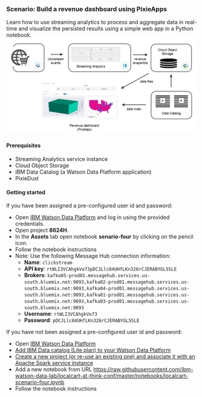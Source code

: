 ### Scenario: Build a revenue dashboard using PixieApps

Learn how to use streaming analytics to process and aggregate data in real-time and visualize the persisted results using a simple web app in a Python notebook.
![scenario_4](https://raw.githubusercontent.com/ibm-watson-data-lab/localcart-at-think-conf/master/images/scenario_4.png)

#### Prerequisites
 * Streaming Analytics service instance
 * Cloud Object Storage
 * IBM Data Catalog (a Watson Data Platform application)
 * PixieDust
 
#### Getting started

If you have been assigned a pre-configured user id and password:
 * Open [IBM Watson Data Platform](https://dataplatform.ibm.com/projects?context=analytics) and log in using the provided credentials.
 * Open project **8624H**.
 * In the **Assets** tab open notebook **senario-four** by clicking on the pencil icon.
 * Follow the notebook instructions
 * Note: Use the following Message Hub connection information:
    * **Name**: `clickstream` 
    * **API key**: `rtWLI3VCAhgkVo73pDCJLlc84UHfLKn326rCJERABYGL55LE`
    * **Brokers**: `kafka05-prod01.messagehub.services.us-south.bluemix.net:9093,kafka02-prod01.messagehub.services.us-south.bluemix.net:9093,kafka04-prod01.messagehub.services.us-south.bluemix.net:9093,kafka01-prod01.messagehub.services.us-south.bluemix.net:9093,kafka03-prod01.messagehub.services.us-south.bluemix.net:9093`
    * **Username**: `rtWLI3VCAhgkVo73`
    * **Password**: `pDCJLlc84UHfLKn326rCJERABYGL55LE`

If you have not been assigned a pre-configured user id and password:

 * Open [IBM Watson Data Platform](http://datascience.ibm.com/analytics)
 * [Add IBM Data catalog (Lite plan) to your Watson Data Platform](https://dataplatform.ibm.com/data/discovery?target=offerings&context=analytics)
 * [Create a new project (or re-use an existing one) and associate it with an Apache Spark service instance](https://dataplatform.ibm.com/projects?context=analytics)
 * Add a new notebook from URL https://raw.githubusercontent.com/ibm-watson-data-lab/localcart-at-think-conf/master/notebooks/localcart-scenario-four.ipynb
 * Follow the notebook instructions
